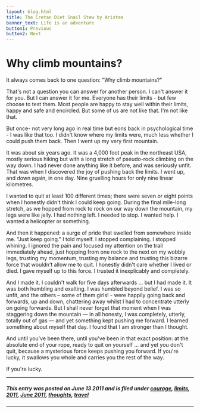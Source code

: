 ```yaml
---
layout: blog.html
title: The Cretan Diet Snail Stew by Aristea
banner_text: Life is an adventure
button1: Previous
button2: Next
---
```


# Why climb mountains?

It always comes back to one question: "Why climb mountains?"

That's not a question you can answer for another person. I can't answer it for you. But I can answer it for me. Everyone has their limits - but few choose to test them. Most people are happy to stay well within their limits, happy and safe and encircled. But some of us are not like that. I'm not like that.

But once- not very long ago in real time but eons back in psychological time - I was like that too. I didn't know where my limits were, much less whether I could push them back. Then I went up my very first mountain.

It was about six years ago. It was a 4,000 foot peak in the northeast USA, mostly serious hiking but with a long stretch of pseudo-rock climbing on the way down. I had never done anything like it before, and was seriously unfit. That was when I discovered the joy of pushing back the limits. I went up, and down again, in one day. Nine gruelling hours for only nine linear kilometres.

I wanted to quit at least 100 different times; there were seven or eight points when I honestly didn't think I could keep going. During the final mile-long stretch, as we hopped from rock to rock on our way down the mountain, my legs were like jelly. I had nothing left. I needed to stop. I wanted help. I wanted a helicopter or something.

And then it happened: a surge of pride that swelled from somewhere inside me. "Just keep going." I told myself. I stopped complaining. I stopped whining. I ignored the pain and focused my attention on the trail immediately ahead, just hopping from one rock to the next on my wobbly legs, trusting my momentum, trusting my balance and trusting this bizarre force that wouldn't allow me to quit. I honestly didn't care whether I lived or died. I gave myself up to this force. I trusted it inexplicably and completely.

And I made it. I couldn't walk for five days afterwards … but I had made it. It was both humbling and exalting. I was humbled beyond belief. I was so unfit, and the others – some of them girls! - were happily going back and forwards, up and down, chattering away whilst I had to concentrate utterly on going forwards. But I shall never forget that moment when I was staggering down the mountain — in all honesty, I was completely, utterly, totally out of gas — and yet something kept pushing me forward. I learned something about myself that day. I found that I am stronger than I thought.

And until you've been there, until you've been in that exact position: at the absolute end of your rope, ready to quit on yourself … and yet you don't quit, because a mysterious force keeps pushing you forward. If you're lucky, it swallows you whole and carries you the rest of the way.

If you're lucky.

---

##### _This entry was posted on June 13 2011 and is filed under [courage](#), [limits](#), [2011](#), [June 2011](#), [thoughts](#), [travel](#)_

---

